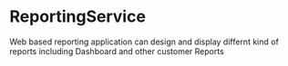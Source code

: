 # ReportingService
Web based reporting application can design and display differnt kind of reports including Dashboard and other customer Reports
